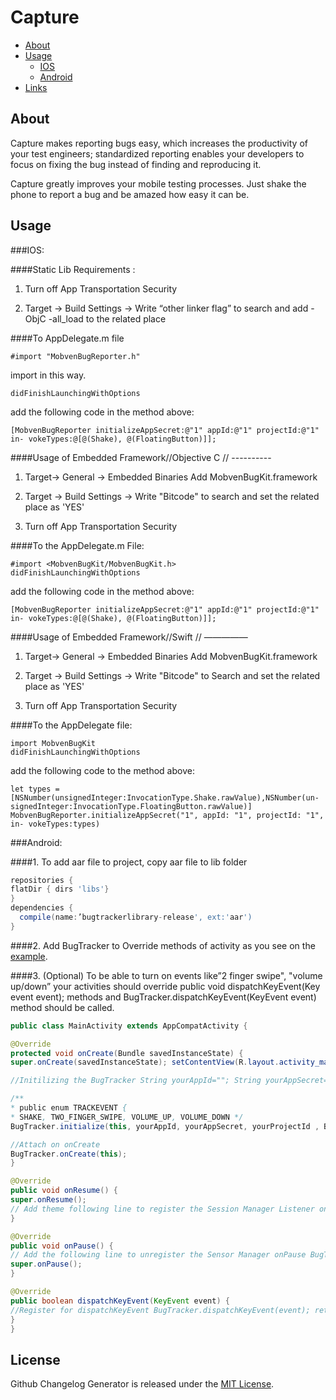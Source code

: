 
Capture
==================

  - [About](#about)
  - [Usage](#usage)
    - [IOS](#ios)
    - [Android](#android)
  - [Links](#license)


## About

Capture makes reporting bugs easy, which increases the productivity of your test engineers; standardized reporting enables your developers to focus on fixing the bug instead of finding and reproducing it.

Capture greatly improves your mobile testing processes.
Just shake the phone to report a bug and be amazed how
easy it can be.


## Usage

###IOS:

####Static Lib Requirements :

1) Turn off App Transportation Security

2) Target -> Build Settings -> Write “other linker flag” to search and add -ObjC -all_load to the related place

####To AppDelegate.m file

```
#import "MobvenBugReporter.h"
``` 
import in this way. 
```
didFinishLaunchingWithOptions
```
add the following code in the method above:

```
[MobvenBugReporter initializeAppSecret:@"1" appId:@"1" projectId:@"1" in- vokeTypes:@[@(Shake), @(FloatingButton)]];
```

####Usage of Embedded Framework//Objective C // ----------

1) Target-> General -> Embedded Binaries
Add MobvenBugKit.framework

2) Target -> Build Settings -> Write "Bitcode" to search and set the related place as 'YES'

3) Turn off App Transportation Security

####To the AppDelegate.m File:
```
#import <MobvenBugKit/MobvenBugKit.h>
didFinishLaunchingWithOptions
```
add the following code in the method above: 
```
[MobvenBugReporter initializeAppSecret:@"1" appId:@"1" projectId:@"1" in- vokeTypes:@[@(Shake), @(FloatingButton)]];
```

####Usage of Embedded Framework//Swift // —————

1) Target-> General -> Embedded Binaries
Add MobvenBugKit.framework

2) Target -> Build Settings -> Write "Bitcode" to Search and set the related place as 'YES'

3) Turn off App Transportation Security

####To the AppDelegate file:
```
import MobvenBugKit
didFinishLaunchingWithOptions
```
add the following code to the method above:
```
let types = [NSNumber(unsignedInteger:InvocationType.Shake.rawValue),NSNumber(un- signedInteger:InvocationType.FloatingButton.rawValue)]
MobvenBugReporter.initializeAppSecret("1", appId: "1", projectId: "1", in- vokeTypes:types)
```

###Android:

####1. To add aar file to project, copy aar file to lib folder

```gradle
repositories {
flatDir { dirs 'libs'} 
}
dependencies { 
  compile(name:’bugtrackerlibrary-release', ext:'aar')
}
```

####2. Add BugTracker to Override methods of activity as you see on the [example](#example). 

####3. (Optional) To be able to turn on events like”2 finger swipe", "volume up/down” your activities should override
public void dispatchKeyEvent(Key event event);
methods and BugTracker.dispatchKeyEvent(KeyEvent event) method should be called.

```java
public class MainActivity extends AppCompatActivity {

@Override
protected void onCreate(Bundle savedInstanceState) {
super.onCreate(savedInstanceState); setContentView(R.layout.activity_main);

//Initilizing the BugTracker String yourAppId=""; String yourAppSecret=""; String yourProjectId="";

/**
* public enum TRACKEVENT {
* SHAKE, TWO_FINGER_SWIPE, VOLUME_UP, VOLUME_DOWN */
BugTracker.initialize(this, yourAppId, yourAppSecret, yourProjectId , BugTrack- er.TRACKEVENT.SHAKE, true);

//Attach on onCreate
BugTracker.onCreate(this); 
}

@Override
public void onResume() {
super.onResume();
// Add theme following line to register the Session Manager Listener onResume BugTracker.onResume(this);
}

@Override
public void onPause() {
// Add the following line to unregister the Sensor Manager onPause BugTracker.onPause(this);
super.onPause(); 
}

@Override
public boolean dispatchKeyEvent(KeyEvent event) {
//Register for dispatchKeyEvent BugTracker.dispatchKeyEvent(event); return super.dispatchKeyEvent(event);
} 
}
```


## License

Github Changelog Generator is released under the [MIT License](http://www.opensource.org/licenses/MIT).
